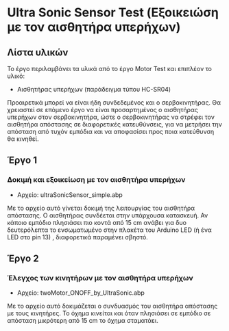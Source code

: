 # Ultra Sonic Sensor Test (Εξοικειώση με τον αισθητήρα υπερήχων)

## Λίστα υλικών

Το έργο περιλαμβάνει τα υλικά από το έργο Motor Test και επιπλέον το υλικό:
* Αισθητήρας υπερήχων (παράδειγμα τύπου HC-SR04)

Προαιρετικά μπορεί να είναι ήδη συνδεδεμένος και ο σερβοκινητήρας. Θα χρειαστεί σε επόμενο έργο να είναι προσαρτημένος ο αισθητήρας υπερήχων στον σερβοκινητήρα, ώστε ο σερβοκινητήρας να στρέφει τον αισθητήρα απόστασης σε διαφορετικές κατευθύνσεις, για να μετρήσει την απόσταση από τυχόν εμπόδια και να αποφασίσει προς ποια κατεύθυνση θα κινηθεί. 

## Έργο 1

### Δοκιμή και εξοικείωση με τον αισθητήρα υπερήχων

* Αρχείο: ultraSonicSensor_simple.abp

Με το αρχείο αυτό γίνεται δοκιμή της λειτουργίας του αισθητήρα απόστασης. Ο αισθητήρας συνδέεται στην υπάρχουσα κατασκευή. Αν κάποιο εμπόδιο πλησιάσει πιο κοντά από 15 cm ανάβει για δυο δευτερόλεπτα το ενσωματωμένο στην πλακέτα του Arduino LED (ή ένα LED στο pin 13) , διαφορετικά παραμένει σβηστό.

## Έργο 2

### Έλεγχος των κινητήρων με τον αισθητήρα υπερήχων

* Αρχείο: twoMotor_ONOFF_by_UltraSonic.abp

Με το αρχείο αυτό δοκιμάζεται ο συνδυασμός του αισθητήρα απόστασης με τους κινητήρες. Το όχημα κινείται και όταν πλησιάσει σε εμπόδιο σε απόσταση μικρότερη από 15 cm το όχημα σταματάει. 

